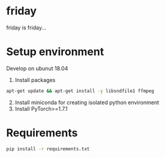 # friday
friday is friday...


# Setup environment
Develop on ubunut 18.04
1. Install packages
```bash
apt-get update && apt-get install -y libsndfile1 ffmpeg
```
2. Install miniconda for creating isolated python environment
3. Install PyTorch>=1.7.1


# Requirements
```bash
pip install -r requirements.txt
```
